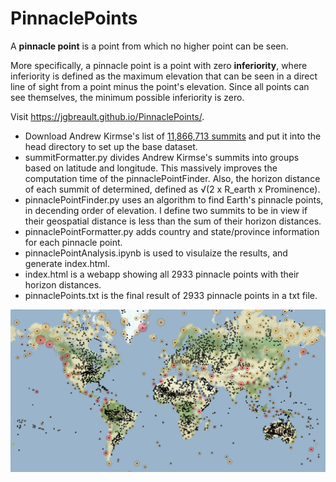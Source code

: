 # PinnaclePoints
A **pinnacle point** is a point from which no higher point can be seen.

More specifically, a pinnacle point is a point with zero **inferiority**, where inferiority is defined as the maximum elevation that can be seen in a direct line of sight from a point minus the point's elevation. Since all points can see themselves, the minimum possible inferiority is zero.

Visit https://jgbreault.github.io/PinnaclePoints/.

- Download Andrew Kirmse's list of <a href="https://www.andrewkirmse.com/prominence-update-2023#h.cap6s838fwux">11,866,713 summits</a> and put it into the head directory to set up the base dataset.
- summitFormatter.py divides Andrew Kirmse's summits into groups based on latitude and longitude. This massively improves the computation time of the pinnaclePointFinder. Also, the horizon distance of each summit of determined, defined as &radic;(2 x R_earth x Prominence).
- pinnaclePointFinder.py uses an algorithm to find Earth's pinnacle points, in decending order of elevation. I define two summits to be in view if their geospatial distance is less than the sum of their horizon distances.
- pinnaclePointFormatter.py adds country and state/province information for each pinnacle point.
- pinnaclePointAnalysis.ipynb is used to visulaize the results, and generate index.html.
- index.html is a webapp showing all 2933 pinnacle points with their horizon distances.
- pinnaclePoints.txt is the final result of 2933 pinnacle points in a txt file.

![Image](https://github.com/jgbreault/PinnaclePoints/blob/main/images/pinnaclePoints_world.png)

